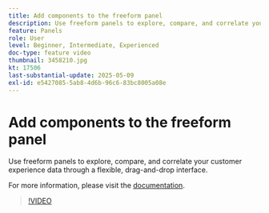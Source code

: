 ```yaml
---
title: Add components to the freeform panel
description: Use freeform panels to explore, compare, and correlate your customer experience data through a flexible, drag-and-drop interface.
feature: Panels
role: User
level: Beginner, Intermediate, Experienced
doc-type: feature video
thumbnail: 3458210.jpg
kt: 17506
last-substantial-update: 2025-05-09
exl-id: e5427085-5ab8-4d6b-96c6-83bc8005a08e
---
```

# Add components to the freeform panel

Use freeform panels to explore, compare, and correlate your customer experience data through a flexible, drag-and-drop interface.

For more information, please visit the [documentation](https://experienceleague.adobe.com/en/docs/analytics-platform/using/cja-workspace/panels/freeform-panel).

>[!VIDEO](https://video.tv.adobe.com/v/3458210/?learn=on)
